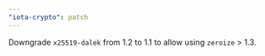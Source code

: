 ```yaml
---
"iota-crypto": patch
---
```


Downgrade `x25519-dalek` from 1.2 to 1.1 to allow using `zeroize` > 1.3.